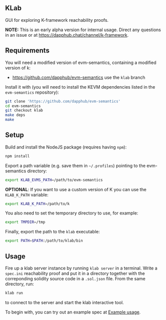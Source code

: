 ## KLab

GUI for exploring K-framework reachability proofs.

**NOTE:** This is an early alpha version for internal usage.
Direct any questions in an issue or at <https://dapphub.chat/channel/k-framework>.

## Requirements

You will need a modified version of evm-semantics, containing a modified version of k:

-   <https://github.com/dapphub/evm-semantics> use the `klab` branch

Install it with (you will need to install the KEVM dependencies listed in the `evm-semantics` repository):

```sh
git clone 'https://github.com/dapphub/evm-semantics'
cd evm-semantics
git checkout klab
make deps
make
```

## Setup

Build and install the NodeJS package (requires having `npm`):

```sh
npm install
```

Export a path variable (e.g. save them in `~/.profiles`) pointing to the evm-semantics directory:

```sh
export KLAB_EVMS_PATH=/path/to/evm-semantics
```

**OPTIONAL**: If you want to use a custom version of K you can use the `KLAB_K_PATH` variable:

```sh
export KLAB_K_PATH=/path/to/k
```

You also need to set the temporary directory to use, for example:

```sh
export TMPDIR=/tmp
```

Finally, export the path to the `klab` executable:

```sh
export PATH=$PATH:/path/to/klab/bin
```

## Usage

Fire up a klab server instance by running `klab server` in a terminal.
Write a `spec.ini` reachability proof and put it in a directory together with the correponding solidity source code in a `.sol.json` file.
From the same directory, run:

```sh
klab run
```

to connect to the server and start the klab interactive tool.

To begin with, you can try out an example spec at [Example usage](../master/examples).
